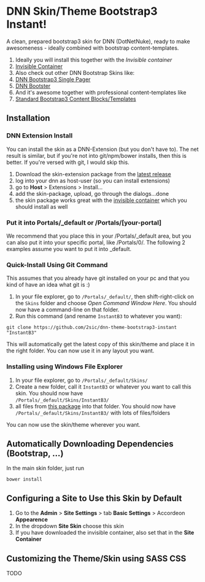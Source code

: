 # DNN Skin/Theme Bootstrap3 Instant!
A clean, prepared bootstrap3 skin for DNN (DotNetNuke), ready to make awesomeness - ideally combined with bootstrap content-templates. 

1. Ideally you will install this together with the _Invisible container_
  1. [Invisible Container](https://github.com/2sic/dnn-container-invisible)
1. Also check out other DNN Bootstrap Skins like:
  2. [DNN Bootstrap3 Single Pager](https://github.com/2sic/dnn-theme-bootstrap3-single-pager)
  3. [DNN Bootster](http://www.dnnbootster.com/)
2. And it's awesome together with professional content-templates like
  1. [Standard Bootstrap3 Content Blocks/Templates](https://github.com/2sic/2sxc-content-bootstrap3)

## Installation 

### DNN Extension Install
You can install the skin as a DNN-Extension (but you don't have to). The net result is similar, but if you're not into git/npm/bower installs, then this is better. If you're versed with git, I would skip this. 

1. Download the skin-extension package from the [latest release](https://github.com/2sic/dnn-theme-bootstrap3-instant/releases/latest)
1. log into your dnn as host-user (so you can install extensions)
1. go to **Host** > Extensions > Install...
1. add the skin-package, upload, go through the dialogs...done
1. the skin package works great with the [invisible container](https://github.com/2sic/dnn-container-invisible) which you should install as well

### Put it into Portals/\_default or /Portals/[your-portal]
We recommend that you place this in your /Portals/\_default area, but you can also put it into your specific portal, like /Portals/0/.
The following 2 examples assume you want to put it into \_default. 

### Quick-Install Using Git Command
This assumes that you already have git installed on your pc and that you kind of have an idea what git is :)

1. In your file explorer, go to `/Portals/_default/`, then shift-right-click on the `Skins` folder and choose _Open Command Window Here_. You should now have a command-line on that folder. 
2. Run this command (and rename `InstantB3` to whatever you want): 
```
git clone https://github.com/2sic/dnn-theme-bootstrap3-instant "InstantB3"
```

This will automatically get the latest copy of this skin/theme and place it in the right folder. You can now use it in any layout you want. 

### Installing using Windows File Explorer

1. In your file explorer, go to `/Portals/_default/Skins/`
2. Create a new folder, call it `InstantB3` or whatever you want to call this skin. You should now have  
`/Portals/_default/Skins/InstantB3/`
3. all files from [this package](https://github.com/2sic/dnn-theme-bootstrap3-instant/archive/master.zip) into that folder. You should now have  
`/Portals/_default/Skins/InstantB3/` with lots of files/folders

You can now use the skin/theme wherever you want. 

## Automatically Downloading Dependencies (Bootstrap, ...)

In the main skin folder, just run
```
bower install
```

## Configuring a Site to Use this Skin by Default
1. Go to the **Admin** > **Site Settings** > tab **Basic Settings** > Accordeon **Appearence**
1. In the dropdown **Site Skin** choose this skin
1. If you have downloaded the invisible container, also set that in the **Site Container**

## Customizing the Theme/Skin using SASS CSS
TODO
